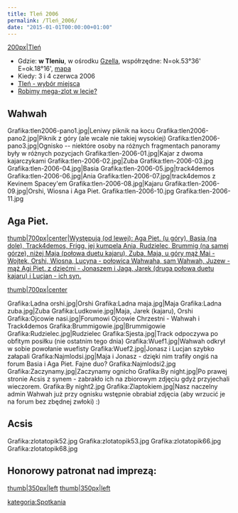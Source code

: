 ```yaml
---
title: Tleń 2006
permalink: /Tleń_2006/
date: "2015-01-01T00:00:00+01:00"
---
```


[200px|Tleń](/Grafika:tlen-road-sign.jpg "wikilink")

-   Gdzie: **w Tleniu**, w ośrodku [Gzella](http://www.rekreacja.gzella.pl/index_rekreacja.htm), współrzędne: N=ok.53°36' E=ok.18°16', [mapa](http://maps.google.com/maps?f=q&hl=en&q=53.615229,18.26787&ll=53.610229,18.276787&spn=0.133413,0.326157&om=1)
-   Kiedy: 3 i 4 czerwca 2006
-   [Tleń - wybór miejsca](http://www.atopowe-zapalenie.pl/forum/viewtopic.php?t=2416)
-   [Robimy mega-zlot w lecie?](http://www.atopowe-zapalenie.pl/forum/viewtopic.php?t=1838)

Wahwah
------

Grafika:tlen2006-pano1.jpg|Leniwy piknik na kocu Grafika:tlen2006-pano2.jpg|Piknik z góry (ale wcale nie takiej wysokiej) Grafika:tlen2006-pano3.jpg|Ognisko -- niektóre osoby na różnych fragmentach panoramy były w różnych pozycjach Grafika:tlen-2006-01.jpg|Kajar z dwoma kajarczykami Grafika:tlen-2006-02.jpg|Zuba Grafika:tlen-2006-03.jpg Grafika:tlen-2006-04.jpg|Basia Grafika:tlen-2006-05.jpg|track4demos Grafika:tlen-2006-06.jpg|Ania Grafika:tlen-2006-07.jpg|track4demos z Kevinem Spacey'em Grafika:tlen-2006-08.jpg|Kajaru Grafika:tlen-2006-09.jpg|Orshi, Wiosna i Aga Piet. Grafika:tlen-2006-10.jpg Grafika:tlen-2006-11.jpg

Aga Piet.
---------

[thumb|700px|center|Występują (od lewej): Aga Piet. (u góry), Basia (na dole), Track4demos, Frigg, jej kumpela Ania, Rudzielec, Brummig (na samej górze), niżej Maja (połowa duetu kajaru), Zuba, Maja, u góry mąż Mai - Wojtek, Orshi, Wiosna, Lucyna - połowica Wahwaha, sam Wahwah, Juzew - mąż Agi Piet. z dziećmi - Jonaszem i Jagą, Jarek (druga połowa duetu kajaru) i Lucjan - ich syn.](/Grafika:Uchachani.jpg "wikilink")

[thumb|700px|center](/Grafika:collage.jpg "wikilink")

Grafika:Ladna orshi.jpg|Orshi Grafika:Ladna maja.jpg|Maja Grafika:Ladna zuba.jpg|Zuba Grafika:Ludkowie.jpg|Maja, Jarek (kajaru), Orshi Grafika:Ojcowie nasi.jpg|Forumowi Ojcowie Chrzestni - Wahwah i Track4demos Grafika:Brummigowie.jpg|Brummigowie Grafika:Rudzielec.jpg|Rudzielec Grafika:Sjesta.jpg|Track odpoczywa po obfitym posiłku (nie ostatnim tego dnia) Grafika:Wuef1.jpg|Wahwah odkrył w sobie powołanie wuefisty Grafika:Wuef2.jpg|Jonasz i Lucjan szybko załapali Grafika:Najmlodsi.jpg|Maja i Jonasz - dzięki nim trafiły ongiś na forum Basia i Aga Piet. Fajne duo? Grafika:Najmlodsi2.jpg Grafika:Zaczynamy.jpg|Zaczynamy ognicho Grafika:By night.jpg|Po prawej stronie Acsis z synem - zabrakło ich na zbiorowym zdjęciu gdyż przyjechali wieczorem. Grafika:By night2.jpg Grafika:Zlaptokiem.jpg|Nasz naczelny admin Wahwah już przy ognisku wstępnie obrabiał zdjęcia (aby wrzucić je na forum bez zbędnej zwłoki) :)

Acsis
-----

Grafika:zlotatopik52.jpg Grafika:zlotatopik53.jpg Grafika:zlotatopik66.jpg Grafika:zlotatopik68.jpg

Honorowy patronat nad imprezą:
------------------------------

[thumb|350px|left](/Grafika:American_b2.jpg "wikilink") [thumb|350px|left](/Grafika:manuchao.jpg "wikilink")

[kategoria:Spotkania](/atopedia/kategoria:Spotkania "wikilink")